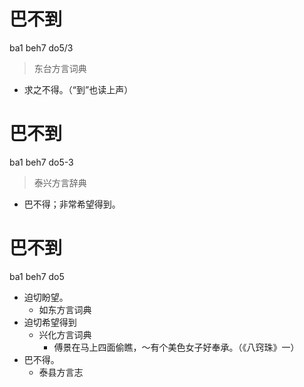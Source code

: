# 巴不到
ba1 beh7 do5/3
> 东台方言词典
- 求之不得。（“到”也读上声）

# 巴不到
ba1 beh7 do5-3
> 泰兴方言辞典
- 巴不得；非常希望得到。
<!--
大拇节头扒耳朵词条
-->

# 巴不到
ba1 beh7 do5
+ 迫切盼望。
  * 如东方言词典
+ 迫切希望得到
  * 兴化方言词典
    - 傅景在马上四面偷瞧，～有个美色女子好奉承。（《八窍珠》一）
+ 巴不得。
  * 泰县方言志
